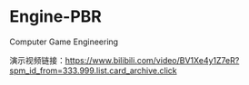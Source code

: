# Engine-PBR
Computer Game Engineering

演示视频链接：https://www.bilibili.com/video/BV1Xe4y1Z7eR?spm_id_from=333.999.list.card_archive.click
